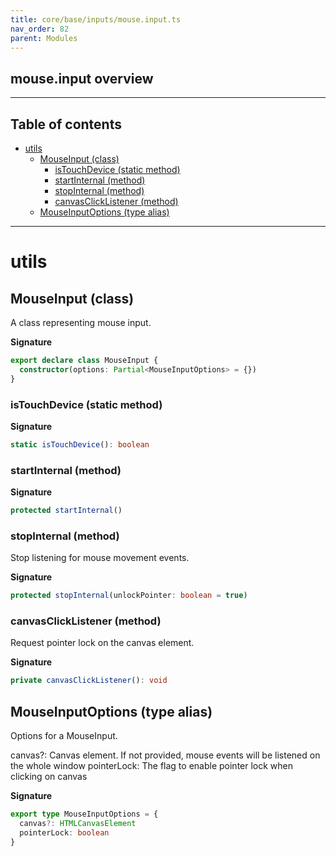 ```yaml
---
title: core/base/inputs/mouse.input.ts
nav_order: 82
parent: Modules
---
```


## mouse.input overview

---

<h2 class="text-delta">Table of contents</h2>

- [utils](#utils)
  - [MouseInput (class)](#mouseinput-class)
    - [isTouchDevice (static method)](#istouchdevice-static-method)
    - [startInternal (method)](#startinternal-method)
    - [stopInternal (method)](#stopinternal-method)
    - [canvasClickListener (method)](#canvasclicklistener-method)
  - [MouseInputOptions (type alias)](#mouseinputoptions-type-alias)

---

# utils

## MouseInput (class)

A class representing mouse input.

**Signature**

```ts
export declare class MouseInput {
  constructor(options: Partial<MouseInputOptions> = {})
}
```

### isTouchDevice (static method)

**Signature**

```ts
static isTouchDevice(): boolean
```

### startInternal (method)

**Signature**

```ts
protected startInternal()
```

### stopInternal (method)

Stop listening for mouse movement events.

**Signature**

```ts
protected stopInternal(unlockPointer: boolean = true)
```

### canvasClickListener (method)

Request pointer lock on the canvas element.

**Signature**

```ts
private canvasClickListener(): void
```

## MouseInputOptions (type alias)

Options for a MouseInput.

canvas?: Canvas element. If not provided, mouse events will be listened on the whole window
pointerLock: The flag to enable pointer lock when clicking on canvas

**Signature**

```ts
export type MouseInputOptions = {
  canvas?: HTMLCanvasElement
  pointerLock: boolean
}
```
